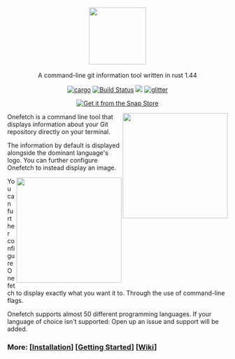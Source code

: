 
<h3 align="center"><img src="https://raw.githubusercontent.com/o2sh/onefetch/master/assets/onefetch.png" height="130px"></h3> 
<p align="center">A command-line git information tool written in rust 1.44</p>

<p align="center">
<a href="https://crates.io/crates/onefetch"><img src="https://img.shields.io/badge/crates.io-2.3.0-dea584" alt="cargo"></a>
<a href="https://github.com/o2sh/onefetch/actions?workflow=build"><img src="https://github.com/o2sh/onefetch/workflows/build/badge.svg" alt="Build Status"></a>
<a href="./LICENSE.md"><img src="https://img.shields.io/badge/license-MIT-blue.svg"></a>
<a href="https://gitter.im/onefetch/community"><img src="https://badges.gitter.im/Join%20Chat.svg" alt="glitter"></a>
</p>

<p align="center">
  <a href="https://snapcraft.io/onefetch"><img src="https://raw.githubusercontent.com/snapcore/snap-store-badges/master/EN/%5BEN%5D-snap-store-black.png" alt="Get it from the Snap Store"></a>
</p>

<img src="https://raw.githubusercontent.com/o2sh/onefetch/master/assets/aesthetic.png" align="right" height="240px">

Onefetch is a command line tool that displays information about your Git repository directly on your terminal.

The information by default is displayed alongside the dominant language's logo. You can further configure Onefetch to instead display an image.

<img src="https://raw.githubusercontent.com/o2sh/onefetch/master/assets/julia.png" align="right" height="240px">

You can further configure Onefetch to display exactly what you want it to. Through the use of command-line flags.

Onefetch supports almost 50 different programming languages. If your language of choice isn't supported: Open up an issue and support will be added.

### More: \[[Installation](https://github.com/o2sh/onefetch/wiki/Installation)\] \[[Getting Started](https://github.com/o2sh/onefetch/wiki/getting-started)\] \[[Wiki](https://github.com/o2sh/onefetch/wiki)\]
